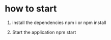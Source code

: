 # how to start

1. install the dependencies
npm i  or  npm install

2. Start the application
npm start